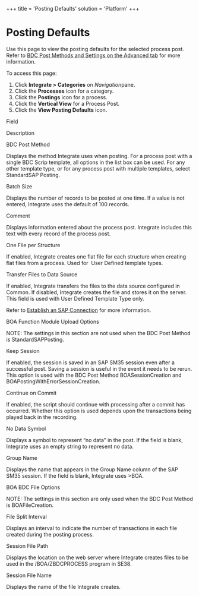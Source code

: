+++
title = 'Posting Defaults'
solution = 'Platform'
+++

# Posting Defaults

<div class="use">

Use this page to view the posting defaults for the selected process
post. Refer to [BDC Post Methods and Settings on the Advanced
tab](../Page_Desc/BDCPostMethodsSettingsAdvTab) for more
information.

</div>

To access this page:

1.  Click <span style="font-weight: bold;">Integrate \>
    </span>**Categories** on *Navigation*<span>pane</span>.
2.  Click the **Processes** icon for a category.
3.  Click the **Postings** icon for a process.
4.  Click the **Vertical View** for a Process Post.
5.  Click the **View Posting Defaults** icon.

Field

Description

BDC Post Method

Displays the method Integrate uses when posting. For a process post with
a single BDC Scrip template, all options in the list box can be used.
For any other template type, or for any process post with multiple
templates, select StandardSAP Posting.  

Batch Size

Displays the number of records to be posted at one time. If a value is
not entered, Integrate uses the default of 100 records.

Comment

Displays information entered about the process post. Integrate includes
this text with every record of the process post.

One File per Structure

If enabled, Integrate creates one flat file for each structure when
creating flat files from a process. Used for  User Defined template
types.

Transfer Files to Data Source

If enabled, Integrate transfers the files to the data source configured
in Common. If disabled, Integrate creates the file and stores it on the
server. This field is used with User Defined Template Type only.

Refer to [Establish an SAP
Connection](../../Common/Use_Cases/Establish_a_Connection_to_a_target_system_Overview)
for more information.

BOA Function Module Upload Options

NOTE: The settings in this section are not used when the BDC Post Method
is StandardSAPPosting.

Keep Session

If enabled, the session is saved in an SAP SM35 session even after a
successful post. Saving a session is useful in the event it needs to be
rerun. This option is used with the BDC Post Method BOASessionCreation
and BOAPostingWithErrorSessionCreation.

Continue on Commit

If enabled, the script should continue with processing after a commit
has occurred. Whether this option is used depends upon the transactions
being played back in the recording.

No Data Symbol

Displays a symbol to represent “no data” in the post. If the field is
blank, Integrate uses an empty string to represent no data.

Group Name

Displays the name that appears in the Group Name column of the SAP SM35
session. If the field is blank, Integrate uses \>BOA.

BOA BDC File Options

NOTE: The settings in this section are only used when the BDC Post
Method is BOAFileCreation.

File Split Interval

Displays an interval to indicate the number of transactions in each file
created during the posting process.

Session File Path

Displays the location on the web server where Integrate creates files to
be used in the /BOA/ZBDCPROCESS program in SE38.

Session File Name

Displays the name of the file Integrate creates.

